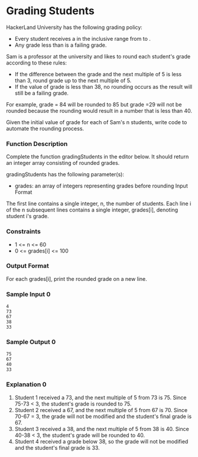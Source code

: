 # Grading Students

HackerLand University has the following grading policy:

- Every student receives a  in the inclusive range from  to .
- Any grade less than  is a failing grade.

Sam is a professor at the university and likes to round each student's grade according to these rules:

- If the difference between the grade and the next multiple of 5 is less than 3, round grade up to the next multiple of 5.
- If the value of grade is less than 38, no rounding occurs as the result will still be a failing grade.

For example, grade = 84 will be rounded to 85 but grade =29 will not be rounded because the rounding would result in a number that is less than 40.

Given the initial value of grade for each of Sam's n students, write code to automate the rounding process.

### Function Description

Complete the function gradingStudents in the editor below. It should return an integer array consisting of rounded grades.

gradingStudents has the following parameter(s):

- grades: an array of integers representing grades before rounding
Input Format

The first line contains a single integer, n, the number of students.
Each line i of the n subsequent lines contains a single integer, grades[i], denoting student i's grade.

### Constraints
- 1 <= n <= 60
- 0 <= grades[i] <= 100

### Output Format

For each grades[i], print the rounded grade on a new line.

### Sample Input 0
```
4
73
67
38
33
```

### Sample Output 0
```
75
67
40
33
```

### Explanation 0

1. Student 1 received a 73, and the next multiple of 5 from 73 is 75. Since 75-73 < 3, the student's grade is rounded to 75.
2. Student 2 received a 67, and the next multiple of 5 from 67 is 70. Since 70-67 = 3, the grade will not be modified and the student's final grade is 67.
3. Student 3 received a 38, and the next multiple of 5 from 38 is 40. Since 40-38 < 3, the student's grade will be rounded to 40.
4. Student 4 received a grade below 38, so the grade will not be modified and the student's final grade is 33.

